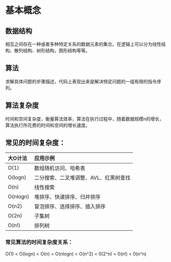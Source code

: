 # 基本概念

## 数据结构
相互之间存在一种或者多种特定关系的数据元素的集合。在逻辑上可以分为线性结构，散列结构、树形结构，图形结构等等。

## 算法
求解具体问题的步骤描述，代码上表现出来是解决特定问题的一组有限的指令序列。

## 算法复杂度
时间和空间复杂度，衡量算法效率，算法在执行过程中，随着数据规模n的增长，算法执行所花费的时间和空间的增长速度。

## 常见的时间复杂度： 

| 大O计法        | 应用示例     |
| :---          |    :----   | 
| O(1)          | 数组随机访问、哈希表       | 
| O(logn)       | 二分搜索、二叉堆调整、AVL、红黑树查找  | 
| O(n)          | 线性搜索 |
|  O(nlogn)     | 堆排序、快速排序、归并排序 |
| O(n2)         | 冒泡排序、选择排序、插入排序 |
| O(2n)         | 子集树 | 
|  O(n!)        | 排列树 |


### 常见算法的时间复杂度关系：

O(1) < O(logn) < O(n) < O(nlogn) < O(n^2) < 0(2^n) < 0(n!) < 0(n^n)

